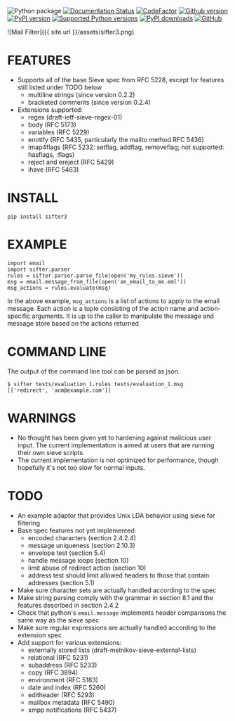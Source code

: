 ![Python package](https://github.com/python-sifter/sifter3/workflows/Python%20package/badge.svg)
[![Documentation Status](https://readthedocs.org/projects/sifter3/badge/?version=latest)](https://sifter3.readthedocs.io/en/latest/?badge=latest)
[![CodeFactor](https://www.codefactor.io/repository/github/python-sifter/sifter3/badge)](https://www.codefactor.io/repository/github/python-sifter/sifter3)
[![Github version](https://img.shields.io/github/v/release/python-sifter/sifter3?label=github&logo=github)](https://github.com/python-sifter/sifter3/releases)
[![PyPI version](https://img.shields.io/pypi/v/sifter3.svg?logo=pypi&logoColor=FFE873)](https://pypi.org/project/sifter3/)
[![Supported Python versions](https://img.shields.io/pypi/pyversions/sifter3.svg?logo=python&logoColor=FFE873)](https://pypi.org/project/sifter3/)
[![PyPI downloads](https://pepy.tech/badge/sifter3/month)](https://pepy.tech/project/sifter3/month)
[![GitHub](https://img.shields.io/github/license/python-sifter/sifter3.svg)](LICENSE)

![Mail Filter]({{ site.url }}/assets/sifter3.png)


FEATURES
========

-   Supports all of the base Sieve spec from RFC 5228, except for
    features still listed under TODO below
    -   multiline strings (since version 0.2.2)
    -   bracketed comments (since version 0.2.4)
-   Extensions supported:
    -   regex (draft-ietf-sieve-regex-01)
    -   body (RFC 5173)
    -   variables (RFC 5229)
    -   enotify (RFC 5435, particularly the mailto method RFC 5436)
    -   imap4flags (RFC 5232: setflag, addflag, removeflag; not supported: hasflags, :flags)
    -   reject and ereject (RFC 5429)
    -   ihave (RFC 5463)


INSTALL
=======

    pip install sifter3

EXAMPLE
=======

    import email
    import sifter.parser
    rules = sifter.parser.parse_file(open('my_rules.sieve'))
    msg = email.message_from_file(open('an_email_to_me.eml'))
    msg_actions = rules.evaluate(msg)

In the above example, `msg_actions` is a list of actions to apply to the
email message. Each action is a tuple consisting of the action name and
action-specific arguments. It is up to the caller to manipulate the
message and message store based on the actions returned.

COMMAND LINE
============

The output of the command line tool can be parsed as json.

    $ sifter tests/evaluation_1.rules tests/evaluation_1.msg
    [['redirect', 'acm@example.com']]


WARNINGS
========

-   No thought has been given yet to hardening against malicious user
    input. The current implementation is aimed at users that are running
    their own sieve scripts.
-   The current implementation is not optimized for performance, though
    hopefully it's not too slow for normal inputs.

TODO
====

-   An example adaptor that provides Unix LDA behavior using sieve for
    filtering
-   Base spec features not yet implemented:
    -   encoded characters (section 2.4.2.4)
    -   message uniqueness (section 2.10.3)
    -   envelope test (section 5.4)
    -   handle message loops (section 10)
    -   limit abuse of redirect action (section 10)
    -   address test should limit allowed headers to those that contain
        addresses (section 5.1)
-   Make sure character sets are actually handled according to the spec
-   Make string parsing comply with the grammar in section 8.1 and the
    features described in section 2.4.2
-   Check that python's `email.message` implements header comparisons
    the same way as the sieve spec
-   Make sure regular expressions are actually handled according to the
    extension spec
-   Add support for various extensions:
    -   externally stored lists (draft-melnikov-sieve-external-lists)
    -   relational (RFC 5231)
    -   subaddress (RFC 5233)
    -   copy (RFC 3894)
    -   environment (RFC 5183)
    -   date and index (RFC 5260)
    -   editheader (RFC 5293)
    -   mailbox metadata (RFC 5490)
    -   xmpp notifications (RFC 5437)
